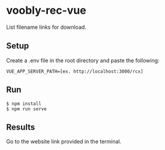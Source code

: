# voobly-rec-vue

List filename links for download.

## Setup

Create a .env file in the root directory and paste the following:

    VUE_APP_SERVER_PATH=[ex. http://localhost:3000/rcx]
    
## Run

```shell
$ npm install
$ npm run serve
```

## Results

Go to the website link provided in the terminal.